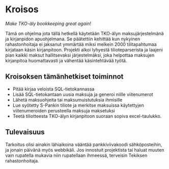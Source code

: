 # Kroisos
_Make TKO-äly bookkeeping great again!_

Tämä on ohjelma jota tällä hetkellä käytetään TKO-älyn maksujärjestelmänä ja kirjanpidon apuohjelmana. Se päätettiin kehittää kun nykyinen rahastonhoitaja ei jaksanut ymmärtää miksi melkein 2000 tilitapahtumaa kirjataan käsin kirjanpitoon. Projekti alkoi lyhyestä tilioteparserista ja laajeni pian kaikki maksut hallitsevaksi järjestelmäksi, joka helpottaa maksujen kirjanpitoa huomattavasti ja vähentää käsintehtävää työtä.

## Kroisoksen tämänhetkiset toiminnot
* Pitää kirjaa veloista SQL-tietokannassa
* Lisää SQL-tietokantaan uusia maksuja ja generoi niille viitenumerot
* Lähetä maksuohjeita tai maksumuistutuksia ihmisille
* Lue syötetty S-Pankin tiliote ja merkitse maksuissa käytettyjen viitenumeroiden perusteella maksuja maksetuksi
* Teetä tiliotteesta TKO-älyn kirjanpitoon suoraan sopiva excel-taulukko.

## Tulevaisuus
Tarkoitus olisi ainakin lähiaikoina vääntää pankkiviivakoodi sähköposteihin, ja jonain päivänä myös webbikäli. Jos innostuit projektista tai haluat muuten vain rupatella mukavia niin rupatellaan ihmeessä, terveisin Tekiksen rahastonhoitaja.
